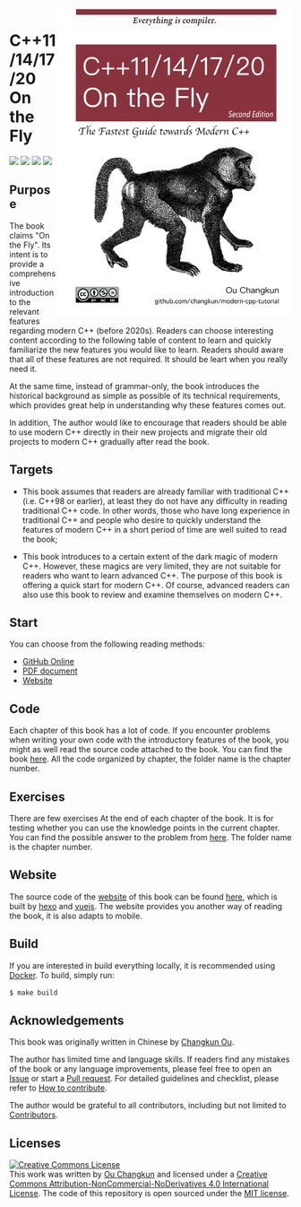 <img src="assets/cover-2nd-en.png" alt="logo" height="550" align="right" />

# C++11/14/17/20 On the Fly

[![](https://img.shields.io/badge/language-English-blue.svg?style=flat-square)](./README.md) [![](https://img.shields.io/badge/language-简体中文-red.svg?style=flat-square)](./README-zh-cn.md) [![](https://img.shields.io/badge/€-donate-ff69b4.svg?style=flat-square)](./assets/donate.md) [![](https://img.shields.io/badge/chat-community-667ed5.svg?style=flat-square)](./assets/community.md)

## Purpose

The book claims "On the Fly". Its intent is to provide a comprehensive introduction to the relevant features regarding modern C++ (before 2020s).
Readers can choose interesting content according to the following table of content to learn and quickly familiarize the new features you would like to learn.
Readers should aware that all of these features are not required. It should be leart when you really need it.

At the same time, instead of grammar-only, the book introduces the historical background as simple as possible of its technical requirements, which provides great help in understanding why these features comes out.

In addition, The author would like to encourage that readers should be able to use modern C++ directly in their new projects and  migrate their old projects to modern C++ gradually after read the book.

## Targets

- This book assumes that readers are already familiar with traditional C++ (i.e. C++98 or earlier), at least they do not have any difficulty in reading traditional C++ code. In other words, those who have long experience in traditional C++ and people who desire to quickly understand the features of modern C++ in a short period of time are well suited to read the book;

- This book introduces to a certain extent of the dark magic of modern C++. However, these magics are very limited, they are not suitable for readers who want to learn advanced C++. The purpose of this book is offering a quick start for modern C++. Of course, advanced readers can also use this book to review and examine themselves on modern C++.

## Start

You can choose from the following reading methods:

- [GitHub Online](./book/en-us/toc.md)
- [PDF document](https://changkun.de/modern-cpp/modern-cpp-tutorial-en-us.pdf)
- [Website](https://changkun.de/modern-cpp)

## Code

Each chapter of this book has a lot of code. If you encounter problems when writing your own code with the introductory features of the book, you might as well read the source code attached to the book. You can find the book [here](./code). All the code organized by chapter, the folder name is the chapter number.

## Exercises

There are few exercises At the end of each chapter of the book. It is for testing whether you can use the knowledge points in the current chapter. You can find the possible answer to the problem from [here](./exercises). The folder name is the chapter number.

## Website

The source code of the [website](https://changkun.de/modern-cpp) of this book can be found [here](./website), which is built by [hexo](https://hexo.io) and [vuejs](https://vuejs.org). The website provides you another way of reading the book, it is also adapts to mobile.

## Build

If you are interested in build everything locally, it is recommended using [Docker](https://docs.docker.com/install/). To build, simply run:

```bash
$ make build
```

## Acknowledgements

This book was originally written in Chinese by [Changkun Ou](https://changkun.de).

The author has limited time and language skills. If readers find any mistakes of the book or any language improvements, please feel free to open an [Issue](https://github.com/changkun/modern-cpp-tutorial/issues) or start a [Pull request](https://github.com/changkun/modern-cpp-tutorial/pulls). For detailed guidelines and checklist, please refer to [How to contribute](CONTRIBUTING.md).

The author would be grateful to all contributors, including but not limited to [Contributors](https://github.com/changkun/modern-cpp-tutorial/graphs/contributors).

## Licenses

<a rel="license" href="http://creativecommons.org/licenses/by-nc-nd/4.0/"><img alt="Creative Commons License" style="border-width:0" src="https://i.creativecommons.org/l/by-nc-nd/4.0/88x31.png" /></a><br />This work was written by [Ou Changkun](https://changkun.de) and licensed under a <a rel="license" href="http://creativecommons.org/licenses/by-nc-nd/4.0/">Creative Commons Attribution-NonCommercial-NoDerivatives 4.0 International License</a>. The code of this repository is open sourced under the [MIT license](./LICENSE).